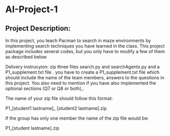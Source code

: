 # AI-Project-1
## Project Description:
In this project, you teach Pacman to search in maze environments by implementing search techniques you have learned in the class. This project package includes several codes, but you only have to modify a few of them as described below

Delivery instrucyion: zip three files search.py and  searchAgents.py and a P1_supplement.txt file . you have to create a P1_supplement.txt file  which should include the name of the team members,  answers to the questions in this project. You also need to mention if you have also implemented the optional sections (Q7 or Q8 or both),.

The name of your zip file should follow this format:

P1_[student1 lastname]_ [student2 lastname].zip

If the group has only one member the name of the zip file would be:

P1_[student lastname].zip
